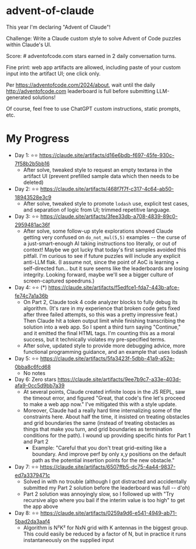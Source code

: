 # advent-of-claude

This year I'm declaring "Advent of Claude"!

Challenge: Write a Claude custom style to solve Advent of Code puzzles within Claude's UI.

Score: # adventofcode.com stars earned in 2 daily conversation turns.

Fine print: web app artifacts are allowed, including paste of your custom input into the artifact UI; one click only.

Per https://adventofcode.com/2024/about, wait until the daily http://adventofcode.com leaderboard is full before submitting LLM-generated solutions!

Of course, feel free to use ChatGPT custom instructions, static prompts, etc.

# My Progress 

* Day 1: ⭐⭐ https://claude.site/artifacts/d16e6bdb-f697-45fe-930c-7f58b2b5bb16
  * After solve, tweaked style to request an empty textarea in the artifact UI (prevent prefilled sample data which then needs to be deleted)
* Day 2: ⭐⭐ https://claude.site/artifacts/468f7f7f-c317-4c64-ab50-18943528e3c9
  * After solve, tweaked style to promote `lodash` use, explicit test cases, and separation of logic from UI; trimmed repetitive language.
* Day 3: ⭐⭐ https://claude.site/artifacts/3fee33db-a708-4839-89c0-2959481ac36f
  * After solve, some follow-up style explorations showed Claude getting very confused on `do_not_mul(5,5)` examples -- the curse of a just-smart-enough AI taking instructions too literally, or out of context! Maybe we got lucky that today's first samples avoided this pitfall. I'm curious to see if future puzzles will include any explicit anti-LLM flak. (I assume not, since the point of AoC is learning + self-directed fun... but it sure seems like the leaderboards are losing integrity. Looking forward, maybe we'll see a bigger culture of screen-captured speedruns.)
* Day 4: ⭐⭐ (*) https://claude.site/artifacts/f5edfce1-fda7-443b-afce-fe74c7a1a36b
  * On Part 2, Claude took 4 code analyzer blocks to fully debug its algorithm. (It's rare in my experience that broken code gets fixed after three failed attempts, so this was a pretty impressive feat.) Then Claude hit a token output limit while finishing transcribing the solution into a web app. So I spent a third turn saying "Continue," and it emitted the final HTML tags. I'm counting this as a moral success, but it technically violates my pre-specified terms.
  * After solve, updated style to provide more debugging advice, more functional programming guidance, and an example that uses lodash
* Day 5: ⭐⭐ https://claude.site/artifacts/5fa3423f-5dbb-41a9-a52e-0bba8c6fcd68
  * No notes
* Day 6: Zero stars https://claude.site/artifacts/9ee7b9c7-a33e-403d-afa9-0cc5d9bb7a39
  * At several points, Claude created infinite loops in the JS REPL, saw the timeout error, and figured "Great, that code's fine let's proceed to make a web app now." I've mitigated this with a style update.
  * Moreover, Claude had a really hard time internalizing some of the constraints here. About half the time, it insisted on treating obstacles and grid boundaries the same (instead of treating obstacles as things that make you turn, and grid boundaries as termination conditions for the path). I wound up providing specific hints for Part 1 and Part 2
    * Example: "Careful that you don't treat grid-exiting like a boundary. And improve perf by only x,y positions on the default path as the potential insertion points for the new obstacle." 
* Day 7: ⭐⭐ https://claude.site/artifacts/6507ffb5-dc75-4a44-9837-ed7a3379471c
  * Solved in with no trouble (although I got distracted and accidentally submitted my Part 2 solution before the leaderboard was full -- d'oh)
  * Part 2 solution was annoyingly slow, so I followed up with "Try recursive algo where you bail if the interim value is too high" to get the app above
* Day 8: ⭐⭐ https://claude.site/artifacts/0259a9d6-e541-4949-ab71-5bad2da3aaf4
  * Algorithm is N²K² for NxN grid with K antennas in the biggest group. This could easily be reduced by a factor of N, but in practice it runs instantaneously on the supplied input

